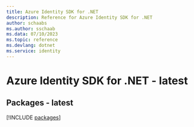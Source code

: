 ```yaml
---
title: Azure Identity SDK for .NET
description: Reference for Azure Identity SDK for .NET
author: schaabs
ms.author: sschaab
ms.data: 07/10/2023
ms.topic: reference
ms.devlang: dotnet
ms.service: identity
---
```

# Azure Identity SDK for .NET - latest
## Packages - latest
[!INCLUDE [packages](identity-index.md)]
